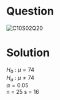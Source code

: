 # Question

![C10S02Q20](https://github.com/user-attachments/assets/ad433edd-bfd1-42c0-bb9d-19ece2819e96)

# Solution
$H_0$ : $\mu = 74$  
$H_a$ : $\mu \neq 74$    
$\alpha = 0.05$  
n = 25
s = 16

